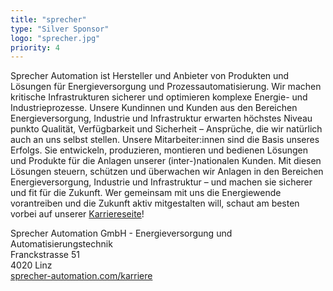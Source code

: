 ```yaml
---
title: "sprecher"
type: "Silver Sponsor"
logo: "sprecher.jpg"
priority: 4
---
```


Sprecher Automation ist Hersteller und Anbieter von Produkten und Lösungen für Energieversorgung und Prozessautomatisierung. Wir machen kritische Infrastrukturen sicherer und optimieren komplexe Energie- und Industrieprozesse. Unsere Kundinnen und Kunden aus den Bereichen Energieversorgung, Industrie und Infrastruktur erwarten höchstes Niveau punkto Qualität, Verfügbarkeit und Sicherheit – Ansprüche, die wir natürlich auch an uns selbst stellen. Unsere Mitarbeiter:innen sind die Basis unseres Erfolgs. Sie entwickeln, produzieren, montieren und bedienen Lösungen und Produkte für die Anlagen unserer (inter-)nationalen Kunden. Mit diesen Lösungen steuern, schützen und überwachen wir Anlagen in den Bereichen Energieversorgung, Industrie und Infrastruktur – und machen sie sicherer und fit für die Zukunft. Wer gemeinsam mit uns die Energiewende vorantreiben und die Zukunft aktiv mitgestalten will, schaut am besten vorbei auf unserer [Karriereseite](https://sprecher-automation.com/karriere)!

Sprecher Automation GmbH - Energieversorgung und Automatisierungstechnik  
Franckstrasse 51  
4020 Linz  
[sprecher-automation.com/karriere](https://sprecher-automation.com/karriere)
